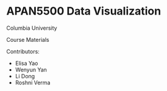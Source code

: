 # APAN5500 Data Visualization
Columbia University   

Course Materials

Contributors:
- Elisa Yao
- Wenyun Yan
- Li Dong
- Roshni Verma

